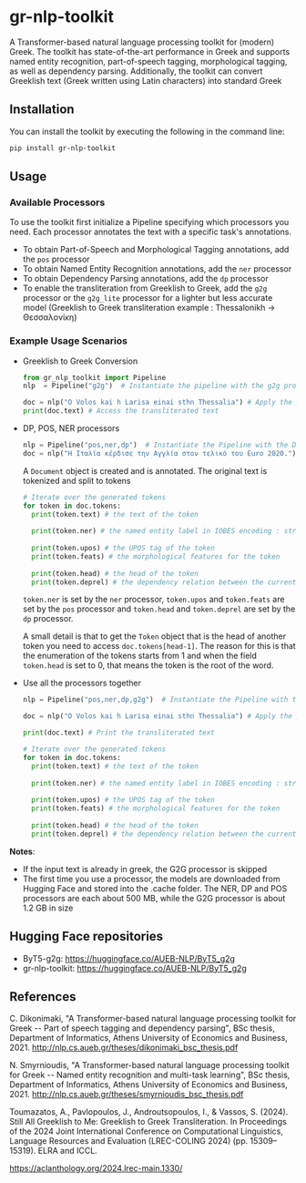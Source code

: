 # gr-nlp-toolkit

A Transformer-based natural language processing toolkit for (modern) Greek. The toolkit has state-of-the-art performance in Greek and supports named entity recognition, part-of-speech tagging, morphological tagging, as well as dependency parsing. Additionally, the toolkit can convert Greeklish text (Greek written using Latin characters) into standard Greek

## Installation

You can install the toolkit by executing the following in the command line:
```sh
pip install gr-nlp-toolkit
```

## Usage

### Available Processors

To use the toolkit first initialize a Pipeline specifying which processors you need. Each processor 
annotates the text with a specific task's annotations.

- To obtain Part-of-Speech and Morphological Tagging annotations, add the `pos` processor
- To obtain Named Entity Recognition annotations, add the `ner` processor
- To obtain Dependency Parsing annotations, add the `dp` processor
- To enable the transliteration from Greeklish to Greek, add the `g2g` processor or the `g2g_lite` processor for a lighter but less accurate model
  (Greeklish to Greek transliteration example : Thessalonikh -> Θεσσαλονίκη)

### Example Usage Scenarios

- Greeklish to Greek Conversion
  ```python
  from gr_nlp_toolkit import Pipeline
  nlp  = Pipeline("g2g")  # Instantiate the pipeline with the g2g processor
  
  doc = nlp("O Volos kai h Larisa einai sthn Thessalia") # Apply the pipeline to a sentence
  print(doc.text) # Access the transliterated text
  ```

- DP, POS, NER processors
  ```python
  nlp = Pipeline("pos,ner,dp")  # Instantiate the Pipeline with the DP, POS and NER processors
  doc = nlp("Η Ιταλία κέρδισε την Αγγλία στον τελικό του Euro 2020.") # Apply the pipeline to a sentence
  
  ```
  A `Document` object is created and is annotated. The original text is tokenized 
  and split to tokens

    ```python
    # Iterate over the generated tokens
    for token in doc.tokens:
      print(token.text) # the text of the token
      
      print(token.ner) # the named entity label in IOBES encoding : str
      
      print(token.upos) # the UPOS tag of the token
      print(token.feats) # the morphological features for the token
      
      print(token.head) # the head of the token
      print(token.deprel) # the dependency relation between the current token and its head
    ```
  `token.ner` is set by the `ner` processor, `token.upos` and `token.feats` are set by the `pos` processor
  and `token.head` and `token.deprel` are set by the `dp` processor.
  
  A small detail is that to get the `Token` object that is the head of another token you need to access
  `doc.tokens[head-1]`. The reason for this is that the enumeration of the tokens starts from 1 and when the
  field `token.head` is set to 0, that means the token is the root of the word.

- Use all the processors together
  ```python
  nlp = Pipeline("pos,ner,dp,g2g")  # Instantiate the Pipeline with the G2G, DP, POS and NER processors
  
  doc = nlp("O Volos kai h Larisa einai sthn Thessalia") # Apply the pipeline to a sentence
  
  print(doc.text) # Print the transliterated text
  
  # Iterate over the generated tokens
  for token in doc.tokens:
    print(token.text) # the text of the token
    
    print(token.ner) # the named entity label in IOBES encoding : str
    
    print(token.upos) # the UPOS tag of the token
    print(token.feats) # the morphological features for the token
    
    print(token.head) # the head of the token
    print(token.deprel) # the dependency relation between the current token and its head
  ```  
**Notes**: 
  - If the input text is already in greek, the G2G processor is skipped
  - The first time you use a processor, the models are downloaded from Hugging Face and stored into the .cache folder. The NER, DP and POS processors are each about 500 MB, while the G2G processor is about 1.2 GB in size

## Hugging Face repositories
- ByT5-g2g: https://huggingface.co/AUEB-NLP/ByT5_g2g
- gr-nlp-toolkit: https://huggingface.co/AUEB-NLP/ByT5_g2g
  
## References
C. Dikonimaki, "A Transformer-based natural language processing toolkit for Greek -- Part of speech tagging and dependency parsing", BSc thesis, Department of Informatics, Athens University of Economics and Business, 2021. http://nlp.cs.aueb.gr/theses/dikonimaki_bsc_thesis.pdf

N. Smyrnioudis, "A Transformer-based natural language processing toolkit for Greek -- Named entity recognition and multi-task learning", BSc thesis, Department of Informatics, Athens University of Economics and Business, 2021.  http://nlp.cs.aueb.gr/theses/smyrnioudis_bsc_thesis.pdf

Toumazatos, A., Pavlopoulos, J., Androutsopoulos, I., & Vassos, S. (2024). Still All Greeklish to Me: Greeklish to Greek Transliteration. In Proceedings of the 2024 Joint International Conference on Computational Linguistics, Language Resources and Evaluation (LREC-COLING 2024) (pp. 15309–15319). ELRA and ICCL.

https://aclanthology.org/2024.lrec-main.1330/
